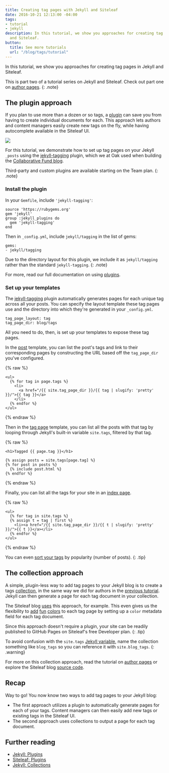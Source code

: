 ```yaml
---
title: Creating tag pages with Jekyll and Siteleaf
date: 2016-10-21 12:13:00 -04:00
tags:
- tutorial
- jekyll
description: In this tutorial, we show you approaches for creating tag pages in Jekyll
  and Siteleaf.
button:
  title: See more tutorials
  url: "/blog/tags/tutorial"
---
```


In this tutorial, we show you approaches for creating tag pages in Jekyll and Siteleaf.

This is part two of a tutorial series on Jekyll and Siteleaf. Check out part one on [author pages](/blog/author-pages-in-jekyll-and-siteleaf/).
{: .note}

## The plugin approach

If you plan to use more than a dozen or so tags, a [plugin](https://jekyllrb.com/docs/plugins/) can save you from having to create individual documents for each. This approach lets authors and content managers easily create new tags on the fly, while having autocomplete available in the Siteleaf UI.

![](/uploads/tags-select.gif)


For this tutorial, we demonstrate how to set up tag pages on your Jekyll `_posts` using the [jekyll-tagging](https://github.com/pattex/jekyll-tagging) plugin, which we at Oak used when building the [Collaborative Fund blog](http://www.collaborativefund.com/blog/).

Third-party and custom plugins are available starting on the Team plan.
{: .note}

### Install the plugin

In your `Gemfile`, include `'jekyll-tagging'`:

```
source 'https://rubygems.org'
gem 'jekyll'
group :jekyll_plugins do
  gem 'jekyll-tagging'
end
```

Then in `_config.yml`, include `jekyll/tagging` in the list of gems:

```
gems:
- jekyll/tagging
```

Due to the directory layout for this plugin, we include it as `jekyll/tagging` rather than the standard `jekyll-tagging`.
{: .note}

For more, read our full documentation on using [plugins](https://learn.siteleaf.com/themes/jekyll-plugins/).

### Set up your templates

The [jekyll-tagging](https://github.com/pattex/jekyll-tagging) plugin automatically generates pages for each unique tag across all your posts. You can specify the layout template these tag pages use and the directory into which they're generated in your `_config.yml`.

```
tag_page_layout: tag
tag_page_dir: blog/tags
```

All you need to do, then, is set up your templates to expose these tag pages.

In the [post](http://www.collaborativefund.com/blog/the-villain-test/) template, you can list the post's tags and link to their corresponding pages by constructing the URL based off the `tag_page_dir` you've configured.

{% raw %}
```liquid
<ul>
  {% for tag in page.tags %}
    <li>
      <a href="/{{ site.tag_page_dir }}/{{ tag | slugify: 'pretty' }}/">{{ tag }}</a>
    </li>
  {% endfor %}
</ul>
```
{% endraw %}

Then in the [tag page](http://www.collaborativefund.com/blog/tags/investment-thesis/) template, you can list all the posts with that tag by looping through Jekyll's built-in variable `site.tags`, filtered by that tag.

{% raw %}
```liquid
<h1>Tagged {{ page.tag }}</h1>

{% assign posts = site.tags[page.tag] %}
{% for post in posts %}
  {% include post.html %}
{% endfor %}
```
{% endraw %}


Finally, you can list all the tags for your site in an [index page](http://www.collaborativefund.com/blog/tags/).

{% raw %}
```liquid
<ul>
  {% for tag in site.tags %}
  {% assign t = tag | first %}
    <li><a href="/{{ site.tag_page_dir }}/{{ t | slugify: 'pretty' }}/">{{ t }}</a></li>
  {% endfor %}
</ul>
```
{% endraw %}

You can even [sort your tags](https://gist.github.com/sskylar/8956549d1ae9dc91c89e74b1c5a0d8c9) by popularity (number of posts).
{: .tip}

## The collection approach

A simple, plugin-less way to add tag pages to your Jekyll blog is to create a tags [collection](https://jekyllrb.com/docs/collections/), in the same way we did for authors in the [previous tutorial](/blog/author-pages-in-jekyll-and-siteleaf/). Jekyll can then generate a page for each tag document in your collection.

The Siteleaf blog [uses](https://github.com/siteleaf/siteleaf.com/tree/master/_blog_tags) this approach, for example. This even gives us the flexibility to [add](/blog/tags/tutorial/) [fun](/blog/tags/jekyll/) [colors](/blog/tags/announcement/) to each tag page by setting up a `color` metadata field for each tag document.

Since this approach doesn't require a plugin, your site can be readily published to GitHub Pages on Siteleaf's free Developer plan.
{: .tip}

To avoid confusion with the `site.tags` [Jekyll variable](https://jekyllrb.com/docs/variables/#site-variables), name the collection something like `blog_tags` so you can reference it with `site.blog_tags`.
{: .warning}

For more on this collection approach, read the tutorial on [author pages](/blog/author-pages-in-jekyll-and-siteleaf/) or explore the Siteleaf blog [source code](https://github.com/siteleaf/siteleaf.com/tree/master/_blog_tags).

## Recap

Way to go! You now know two ways to add tag pages to your Jekyll blog:

- The first approach utilizes a plugin to automatically generate pages for each of your tags. Content managers can then easily add new tags or existing tags in the Siteleaf UI.
- The second approach uses collections to output a page for each tag document.

## Further reading

- [Jekyll: Plugins](https://jekyllrb.com/docs/plugins/)
- [Siteleaf: Plugins](https://learn.siteleaf.com/themes/jekyll-plugins/)
- [Jekyll: Collections](https://jekyllrb.com/docs/collections/)
